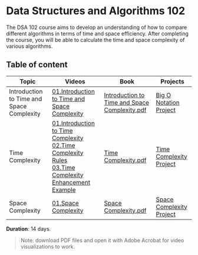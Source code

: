 # Data Structures and Algorithms 102
The DSA 102 course aims to develop an understanding of how to compare different algorithms in terms of time and space efficiency. After completing the course, you will be able to calculate the time and space complexity of various algorithms.



## Table of content 

| Topic | Videos | Book | Projects | 
|-------|--------|------|----------|
|Introduction to Time and Space Complexity|[01.Introduction to Time and Space Complexity](https://vimeo.com/1082509487/9cd2dc4706?share=copy)| [Introduction to Time and Space Complexity.pdf](https://github.com/SAFCSP-Team/DSA102/blob/main/content/01.TimeAndSpaceComplexity.pdf)|[Big O Notation Project](https://github.com/SAFCSP-Team/big-o-project)|
|Time Complexity|[01.Introduction to Time Complexity](https://vimeo.com/1083289891/09e33a6454?share=copy)<br> [02.Time Complexity Rules](https://vimeo.com/1083460942/272b0e23df?share=copy)<br>[03.Time Complexity Enhancement Example](https://vimeo.com/1083461280/4c94727575?share=copy) | [Time Complexity.pdf](https://github.com/SAFCSP-Team/DSA102/blob/main/content/02.TimeComplexity.pdf) | [Time Complexity Project](https://github.com/SAFCSP-Team/time-complexity-project)
|Space Complexity |[01.Space Complexity](https://vimeo.com/1083428310/d91609c56a?share=copy) |[Space Complexity.pdf](https://github.com/SAFCSP-Team/DSA102/blob/main/content/03.SpaceComplexity.pdf)|[Space Complexity Project](https://github.com/SAFCSP-Team/space-compexity/tree/main)



**Duration**: 14 days.
> Note: download PDF files and open it with Adobe Acrobat for video visualizations to work.
